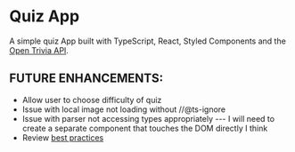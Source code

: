 # Quiz App

A simple quiz App built with TypeScript, React, Styled Components and the [Open Trivia API](https://opentdb.com/).

## FUTURE ENHANCEMENTS:

- Allow user to choose difficulty of quiz
- Issue with local image not loading without //@ts-ignore
- Issue with parser not accessing types appropriately --- I will need to create a separate component that touches the DOM directly I think
- Review [best practices](https://www.sitepoint.com/react-with-typescript-best-practices/)
